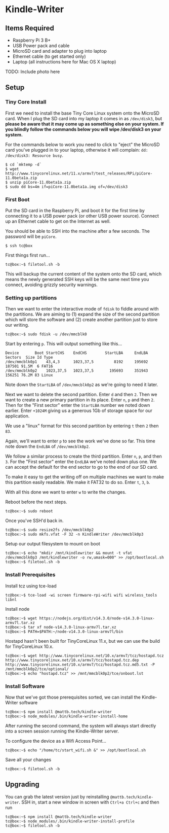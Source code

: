 # Kindle-Writer

## Items Required

- Raspberry Pi 3 B+
- USB Power pack and cable
- MicroSD card and adapter to plug into laptop
- Ethernet cable (to get started only)
- Laptop (all instructions here for Mac OS X laptop)

TODO: Include photo here

## Setup

### Tiny Core Install

First we need to install the base Tiny Core Linux system onto the MicroSD card. When I plug the SD card into my laptop it comes in as `/dev/disk3`, but **please be aware that it may come up as something else on your system. If you blindly follow the commands below you will wipe /dev/disk3 on your system.**

For the commands below to work you need to click to "eject" the MicroSD card you've plugged in to your laptop, otherwise it will complain: `dd: /dev/disk3: Resource busy`.

```
$ cd `mktemp -d`
$ wget http://www.tinycorelinux.net/11.x/armv7/test_releases/RPi/piCore-11.0beta1a.zip
$ unzip piCore-11.0beta1a.zip
$ sudo dd bs=4m if=piCore-11.0beta1a.img of=/dev/disk3
```

### First Boot

Put the SD card in the Raspberry Pi, and boot it for the first time by connecting it to a USB power pack (or other USB power source). Connect up an Ethernet cable to get on the Internet as well.

You should be able to SSH into the machine after a few seconds. The password will be `piCore`.

```
$ ssh tc@box
```

First things first run...

```
tc@box:~$ filetool.sh -b
```

This will backup the current content of the system onto the SD card, which means the newly generated SSH keys will be the same next time you connect, avoiding grizzly security warnings.

### Setting up partitions

Then we want to enter the interactive mode of `fdisk` to fiddle around with the partitions. We are aiming to (1) expand the size of the second partition which will store the software and (2) create another partition just to store our writing.

```
tc@box:~$ sudo fdisk -u /dev/mmcblk0
```

Start by entering `p`. This will output something like this...

```
Device       Boot StartCHS    EndCHS        StartLBA     EndLBA    Sectors  Size Id Type
/dev/mmcblk0p1    43,4,3      1023,37,5         8192     195692     187501 91.5M  6 FAT16
/dev/mmcblk0p2    1023,37,5   1023,37,5       195693     351943     156251 76.2M 83 Linux
```

Note down the `StartLBA` of `/dev/mmcblk0p2` as we're going to need it later.

Next we want to delete the second partition. Enter `d` and then `2`. Then we want to create a new primary partition in its place. Enter `n`, `p` and then `2`. Then for the "First sector" enter the `StartLBA` number we noted down earlier. Enter `+1024M` giving us a generous 1Gb of storage space for our application.

We use a "linux" format for this second partition by entering `t` then `2` then `83`.

Again, we'll want to enter `p` to see the work we've done so far. This time note down the `EndLBA` of `/dev/mmcblk0p2`.

We follow a similar process to create the third partition. Enter `n`, `p`, and then `3`. For the "First sector" enter the `EndLBA` we've noted down plus one. We can accept the default for the end sector to go to the end of our SD card.

To make it easy to get the writing off on multiple machines we want to make this partition easily readable. We make it FAT32 to do so. Enter `t`, `3`, `b`.

With all this done we want to enter `w` to write the changes.

Reboot before the next steps.

```
tc@box:~$ sudo reboot
```

Once you've SSH'd back in.

```
tc@box:~$ sudo resize2fs /dev/mmcblk0p2
tc@box:~$ sudo mkfs.vfat -F 32 -n KindleWriter /dev/mmcblk0p3
```

Setup our output filesystem to mount on boot

```
tc@box:~$ echo "mkdir /mnt/kindlewriter && mount -t vfat /dev/mmcblk0p3 /mnt/kindlewriter -o rw,umask=000" >> /opt/bootlocal.sh
tc@box:~$ filetool.sh -b
```

### Install Prerequisites

Install tcz using tce-load

```
tc@box:~$ tce-load -wi screen firmware-rpi-wifi wifi wireless_tools libnl
```

Install node

```
tc@box:~$ wget https://nodejs.org/dist/v14.3.0/node-v14.3.0-linux-armv7l.tar.xz
tc@box:~$ tar xf node-v14.3.0-linux-armv7l.tar.xz
tc@box:~$ PATH=$PATH:~/node-v14.3.0-linux-armv7l/bin
```

Hostapd hasn't been built for TinyCoreLinux 11.x, but we can use the build for TinyCoreLinux 10.x.

```
tc@box:~$ wget http://www.tinycorelinux.net/10.x/armv7/tcz/hostapd.tcz http://www.tinycorelinux.net/10.x/armv7/tcz/hostapd.tcz.dep http://www.tinycorelinux.net/10.x/armv7/tcz/hostapd.tcz.md5.txt -P /mnt/mmcblk0p2/tce/optional/
tc@box:~$ echo "hostapd.tcz" >> /mnt/mmcblk0p2/tce/onboot.lst
```

### Install Software

Now that we've got those prerequisites sorted, we can install the Kindle-Writer software

```
tc@box:~$ npm install @mattb.tech/kindle-writer
tc@box:~$ node_modules/.bin/kindle-writer-install-home
```

After running the second command, the system will always start directly into a screen session running the Kindle-Writer server.

To configure the device as a Wifi Access Point...

```
tc@box:~$ echo "/home/tc/start_wifi.sh &" >> /opt/bootlocal.sh
```

Save all your changes

```
tc@box:~$ filetool.sh -b
```

## Upgrading

You can grab the latest version just by reinstalling `@mattb.tech/kindle-writer`. SSH in, start a new window in screen with `Ctrl+a Ctrl+c` and then run

```
tc@box:~$ npm install @mattb.tech/kindle-writer
tc@box:~$ node_modules/.bin/kindle-writer-install-profile
tc@box:~$ filetool.sh -b
```

